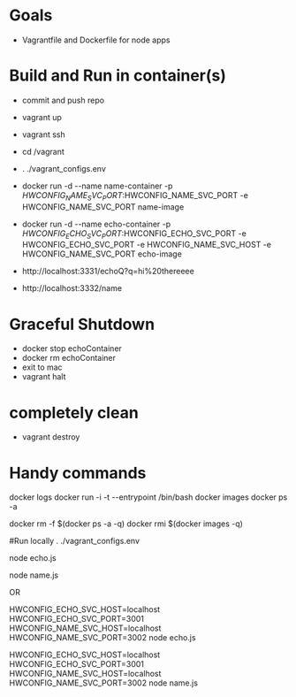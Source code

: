 # Goals
 - Vagrantfile and Dockerfile for node apps 

# Build and Run in container(s)
 - commit and push repo
 - vagrant up
 - vagrant ssh
 - cd /vagrant
 - . ./vagrant_configs.env
 - docker run -d --name name-container -p $HWCONFIG_NAME_SVC_PORT:$HWCONFIG_NAME_SVC_PORT -e HWCONFIG_NAME_SVC_PORT name-image
 - docker run -d --name echo-container -p $HWCONFIG_ECHO_SVC_PORT:$HWCONFIG_ECHO_SVC_PORT -e HWCONFIG_ECHO_SVC_PORT -e HWCONFIG_NAME_SVC_HOST -e HWCONFIG_NAME_SVC_PORT echo-image
 
 - http://localhost:3331/echoQ?q=hi%20thereeee
 - http://localhost:3332/name
 
# Graceful Shutdown
 - docker stop echoContainer
 - docker rm echoContainer
 - exit to mac
 - vagrant halt
 
# completely clean
 - vagrant destroy
 
 
# Handy commands
docker logs <containerName>
docker run -i -t --entrypoint /bin/bash <imageName>
docker images
docker ps -a

docker rm -f $(docker ps -a -q)
docker rmi $(docker images -q)


#Run locally 
. ./vagrant_configs.env

node echo.js

node name.js

OR

HWCONFIG_ECHO_SVC_HOST=localhost HWCONFIG_ECHO_SVC_PORT=3001 HWCONFIG_NAME_SVC_HOST=localhost HWCONFIG_NAME_SVC_PORT=3002 node echo.js

HWCONFIG_ECHO_SVC_HOST=localhost HWCONFIG_ECHO_SVC_PORT=3001 HWCONFIG_NAME_SVC_HOST=localhost HWCONFIG_NAME_SVC_PORT=3002 node name.js

